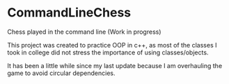 ﻿# CommandLineChess
Chess played in the command line (Work in progress)

This project was created to practice OOP in c++, as most of the classes I took in college did not stress the importance of using classes/objects.

It has been a little while since my last update because I am overhauling the game to avoid circular dependencies.
